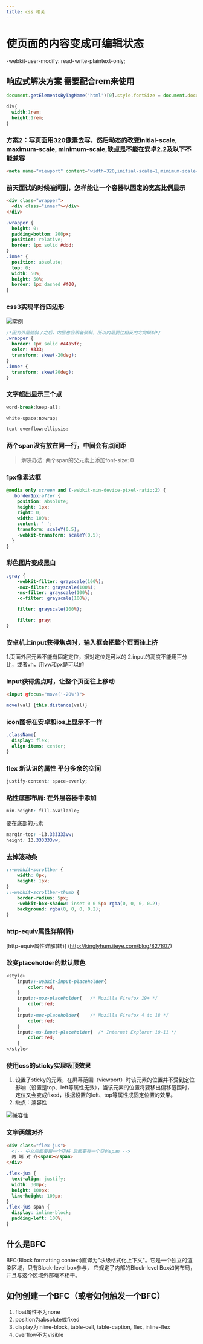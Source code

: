 ```yaml
---
title: css 相关
---
```


# 使页面的内容变成可编辑状态

  -webkit-user-modify: read-write-plaintext-only;

## 响应式解决方案  需要配合rem来使用

```js
document.getElementsByTagName('html')[0].style.fontSize = document.documentElement.clientWidth/10 + "px";
```

```css
div{
  width:1rem;
  height:1rem;
}
```

### 方案2：写页面用320像素去写，然后动态的改变initial-scale, maximum-scale, minimum-scale,缺点是不能在安卓2.2及以下不能兼容

```html
<meta name="viewport" content="width=320,initial-scale=1,minimum-scale=1,maximum=1">
```

### 前天面试的时候被问到，怎样能让一个容器以固定的宽高比例显示

```html
<div class="wrapper">
  <div class="inner"></div>
</div>
```

```css
.wrapper {
  height: 0;
  padding-bottom: 200px;
  position: relative;
  border: 1px solid #ddd;
}
.inner {
  position: absolute;
  top: 0;
  width: 50%;
  height: 50%;
  border: 1px dashed #f00;
}
```

### css3实现平行四边形

![实例](http://mmbiz.qpic.cn/mmbiz_jpg/zPh0erYjkib1wEDCbVm1BMPF4Ipy9icYLsOVBTDH4t5NxJgrojGIUXX2r32xR9txBS389HP0MuZshnPhYb1N8voQ/640?wx_fmt=jpeg&tp=webp&wxfrom=5&wx_lazy=1)

```css
/*因为外层倾斜了之后，内层也会跟着倾斜，所以内层要往相反的方向倾斜*/
.wrapper {
  border: 1px solid #44a5fc;
  color: #333;
  transform: skew(-20deg);
}
.inner {
  transform: skew(20deg);
}
```

### 文字超出显示三个点

```js
word-break:keep-all;

white-space:nowrap;

text-overflow:ellipsis;
```

### 两个span没有放在同一行，中间会有点间距

> 解决办法: 两个span的父元素上添加font-size: 0

### 1px像素边框

```css
@media only screen and (-webkit-min-device-pixel-ratio:2) {
  .border1px:after {
    position: absolute;
    height: 1px;
    right: 0;
    width: 100%;
    content: ' ';
    transform: scaleY(0.5);
    -webkit-transform: scaleY(0.5);
  }
}
```

### 彩色图片变成黑白

```css
.gray {
    -webkit-filter: grayscale(100%);
    -moz-filter: grayscale(100%);
    -ms-filter: grayscale(100%);
    -o-filter: grayscale(100%);

    filter: grayscale(100%);

    filter: gray;
}
```

### 安卓机上input获得焦点时，输入框会把整个页面往上挤

1.页面外层元素不能有固定定位，据对定位是可以的
2.input的高度不能用百分比，或者vh，用vw和px是可以的

### input获得焦点时，让整个页面往上移动

```html
<input @focus="move('-20%')">
```

```js
move(val) {this.distance(val)}
```

### icon图标在安卓和ios上显示不一样

```css
.className{
  display: flex;
  align-items: center;
}
```

### flex 新认识的属性  平分多余的空间

```css
justify-content: space-evenly;
```

### 粘性底部布局: 在外层容器中添加

```css
min-height: fill-available;
```

要在底部的元素

```css
margin-top: -13.333333vw;
height: 13.333333vw;
```

### 去掉滚动条

```css
::-webkit-scrollbar {
    width: 0px;
    height: 1px;
}
::-webkit-scrollbar-thumb {
    border-radius: 5px;
    -webkit-box-shadow: inset 0 0 5px rgba(0, 0, 0, 0.2);
    background: rgba(0, 0, 0, 0.2);
}
```

### http-equiv属性详解(转)

[http-equiv属性详解(转)] (http://kinglyhum.iteye.com/blog/827807)

### 改变placeholder的默认颜色

```css
<style>
    input::-webkit-input-placeholder{
        color:red;
    }
    input::-moz-placeholder{   /* Mozilla Firefox 19+ */
        color:red;
    }
    input:-moz-placeholder{    /* Mozilla Firefox 4 to 18 */
        color:red;
    }
    input:-ms-input-placeholder{  /* Internet Explorer 10-11 */ 
        color:red;
    }
</style>
```

### 使用css的sticky实现吸顶效果

1. 设置了sticky的元素，在屏幕范围（viewport）时该元素的位置并不受到定位影响（设置是top、left等属性无效），当该元素的位置将要移出偏移范围时，定位又会变成fixed，根据设置的left、top等属性成固定位置的效果。
2. 缺点：兼容性

![兼容性](https://test123-1257243555.cos.ap-chengdu.myqcloud.com/sticky%E5%85%BC%E5%AE%B9.png?sign=q-sign-algorithm%3Dsha1%26q-ak%3DAKIDrbxHckIbGiy3A6QTtCSZfDf09GG4LGvF%26q-sign-time%3D1534843417%3B1534844317%26q-key-time%3D1534843417%3B1534844317%26q-header-list%3D%26q-url-param-list%3D%26q-signature%3Ddcdd1d36c147376c494c8f78847f7e1828d932b9)

### 文字两端对齐

```html
<div class="flex-jus">
  <!-- 中文后面要跟一个空格 后面要有一个空的span -->
  两 端 对 齐<span></span>
</div>
```

```css
.flex-jus {
  text-align: justify;
  width: 300px;
  height: 100px;
  line-height: 100px;
}
.flex-jus span {
  display: inline-block;
  padding-left: 100%;
}
```

## 什么是BFC

BFC(Block formatting context)直译为"块级格式化上下文"。它是一个独立的渲染区域，只有Block-level box参与， 它规定了内部的Block-level Box如何布局，并且与这个区域外部毫不相干。

## 如何创建一个BFC（或者如何触发一个BFC）

1. float属性不为none
2. position为absolute或fixed
3. display为inline-block, table-cell, table-caption, flex, inline-flex
4. overflow不为visible
